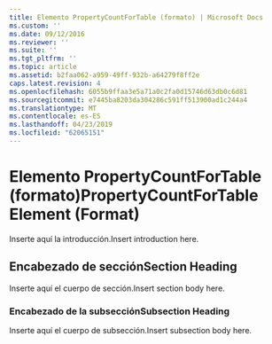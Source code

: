 ```yaml
---
title: Elemento PropertyCountForTable (formato) | Microsoft Docs
ms.custom: ''
ms.date: 09/12/2016
ms.reviewer: ''
ms.suite: ''
ms.tgt_pltfrm: ''
ms.topic: article
ms.assetid: b2faa062-a959-49ff-932b-a64279f8ff2e
caps.latest.revision: 4
ms.openlocfilehash: 6055b9ffaa3e5a71a0c2fa0d15746d63db0c6d81
ms.sourcegitcommit: e7445ba8203da304286c591ff513900ad1c244a4
ms.translationtype: MT
ms.contentlocale: es-ES
ms.lasthandoff: 04/23/2019
ms.locfileid: "62065151"
---
```

# <a name="propertycountfortable-element-format"></a><span data-ttu-id="6fd54-102">Elemento PropertyCountForTable (formato)</span><span class="sxs-lookup"><span data-stu-id="6fd54-102">PropertyCountForTable Element (Format)</span></span>

<span data-ttu-id="6fd54-103">Inserte aquí la introducción.</span><span class="sxs-lookup"><span data-stu-id="6fd54-103">Insert introduction here.</span></span>

## <a name="section-heading"></a><span data-ttu-id="6fd54-104">Encabezado de sección</span><span class="sxs-lookup"><span data-stu-id="6fd54-104">Section Heading</span></span>

<span data-ttu-id="6fd54-105">Inserte aquí el cuerpo de sección.</span><span class="sxs-lookup"><span data-stu-id="6fd54-105">Insert section body here.</span></span>

### <a name="subsection-heading"></a><span data-ttu-id="6fd54-106">Encabezado de la subsección</span><span class="sxs-lookup"><span data-stu-id="6fd54-106">Subsection Heading</span></span>

<span data-ttu-id="6fd54-107">Inserte aquí el cuerpo de subsección.</span><span class="sxs-lookup"><span data-stu-id="6fd54-107">Insert subsection body here.</span></span>
